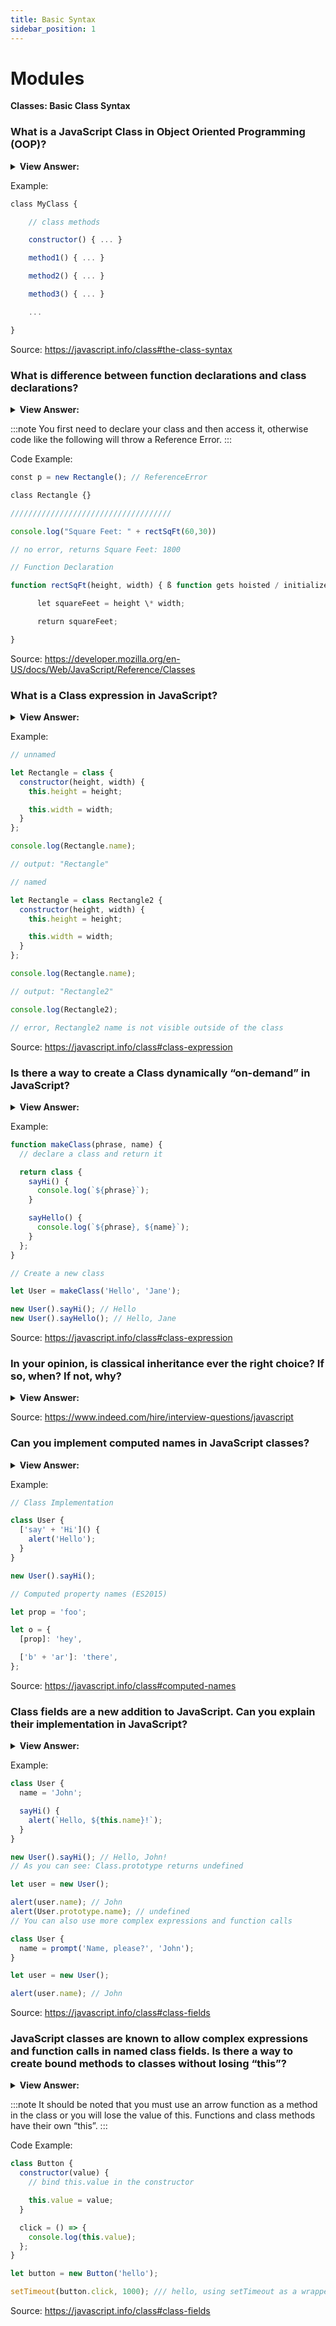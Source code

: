 ```yaml
---
title: Basic Syntax
sidebar_position: 1
---
```


# Modules

**Classes: Basic Class Syntax**

<head>
  <title>Class Syntax - JavaScript Interview Questions & Answers</title>
  <meta charSet="utf-8" />
</head>

### What is a JavaScript Class in Object Oriented Programming (OOP)?

<details>
  <summary><strong>View Answer:</strong></summary>
  <div>
  <div><strong>Interview Response:</strong> Classes are a template for creating objects. They encapsulate data with code to work on that data. Classes in JS are built on prototypes but also have some syntax and semantics that are not shared with ES5 class-like semantics. Classes are in fact "special functions", and just as you can define function expressions and function declarations, the class syntax has two components: class expressions and class declarations.
</div>
  </div>
</details>

Example:

```js
class MyClass {

    // class methods

    constructor() { ... }

    method1() { ... }

    method2() { ... }

    method3() { ... }

    ...

}
```

Source: <https://javascript.info/class#the-class-syntax>

### What is difference between function declarations and class declarations?

<details>
  <summary><strong>View Answer:</strong></summary>
  <div>
  <div><strong>Interview Response:</strong> An important difference between function declarations and class declarations is that function declarations are hoisted, and class declarations are not. Another difference is that function declarations can be declare at any point in your code.
</div>
  </div>
</details>

:::note
You first need to declare your class and then access it, otherwise code like the following will throw a Reference Error.
:::

Code Example:

```js
const p = new Rectangle(); // ReferenceError

class Rectangle {}

////////////////////////////////////

console.log("Square Feet: " + rectSqFt(60,30)) 

// no error, returns Square Feet: 1800

// Function Declaration

function rectSqFt(height, width) { ß function gets hoisted / initialized

      let squareFeet = height \* width;

      return squareFeet;

}

```

Source: <https://developer.mozilla.org/en-US/docs/Web/JavaScript/Reference/Classes>

### What is a Class expression in JavaScript?

<details>
  <summary><strong>View Answer:</strong></summary>
  <div>
  <div><strong>Interview Response:</strong> A class expression is another way to define a class. Class expressions can be named or unnamed. The name given to a named class expression is local to the class's body. (it can be retrieved through the class's (not an instance's) name property, though). In a named class expression, it is visible inside the class only.
</div>
  </div>
</details>

Example:

```js
// unnamed

let Rectangle = class {
  constructor(height, width) {
    this.height = height;

    this.width = width;
  }
};

console.log(Rectangle.name);

// output: "Rectangle"

// named

let Rectangle = class Rectangle2 {
  constructor(height, width) {
    this.height = height;

    this.width = width;
  }
};

console.log(Rectangle.name);

// output: "Rectangle2"

console.log(Rectangle2);

// error, Rectangle2 name is not visible outside of the class
```

Source: <https://javascript.info/class#class-expression>

### Is there a way to create a Class dynamically “on-demand” in JavaScript?

<details>
  <summary><strong>View Answer:</strong></summary>
  <div>
  <div><strong>Interview Response:</strong> Yes, it can be achieved by returning class in a function and calling the function to access a new class with the new operator.
</div>
  </div>
</details>

Example:

```js
function makeClass(phrase, name) {
  // declare a class and return it

  return class {
    sayHi() {
      console.log(`${phrase}`);
    }

    sayHello() {
      console.log(`${phrase}, ${name}`);
    }
  };
}

// Create a new class

let User = makeClass('Hello', 'Jane');

new User().sayHi(); // Hello
new User().sayHello(); // Hello, Jane
```

Source: <https://javascript.info/class#class-expression>

### In your opinion, is classical inheritance ever the right choice? If so, when? If not, why?

<details>
  <summary><strong>View Answer:</strong></summary>
  <div>
  <div><strong>Interview Response:</strong> Classical inheritance is almost never the right solution. On exceedingly rare occasions, it might be used for a single level.
</div>
  </div>
</details>

Source: <https://www.indeed.com/hire/interview-questions/javascript>

### Can you implement computed names in JavaScript classes?

<details>
  <summary><strong>View Answer:</strong></summary>
  <div>
  <div><strong>Interview Response:</strong> Yes, you can implement computed names in JavaScript classes in the same fashion as you would in Object literals.
</div>
  </div>
</details>

Example:

```js
// Class Implementation

class User {
  ['say' + 'Hi']() {
    alert('Hello');
  }
}

new User().sayHi();

// Computed property names (ES2015)

let prop = 'foo';

let o = {
  [prop]: 'hey',

  ['b' + 'ar']: 'there',
};
```

Source: <https://javascript.info/class#computed-names>

### Class fields are a new addition to JavaScript. Can you explain their implementation in JavaScript?

<details>
  <summary><strong>View Answer:</strong></summary>
  <div>
  <div><strong>Interview Response:</strong> Yes, class fields are a syntax that allows us add properties to a class. It is implemented by adding a name property to a class and assigning a value to that property. The important difference of class fields is that they are set on individual objects, not Class.prototype.
</div>
  </div>
</details>

Example:

```js
class User {
  name = 'John';

  sayHi() {
    alert(`Hello, ${this.name}!`);
  }
}

new User().sayHi(); // Hello, John!
// As you can see: Class.prototype returns undefined

let user = new User();

alert(user.name); // John
alert(User.prototype.name); // undefined
// You can also use more complex expressions and function calls

class User {
  name = prompt('Name, please?', 'John');
}

let user = new User();

alert(user.name); // John
```

Source: <https://javascript.info/class#class-fields>

### JavaScript classes are known to allow complex expressions and function calls in named class fields. Is there a way to create bound methods to classes without losing “this”?

<details>
  <summary><strong>View Answer:</strong></summary>
  <div>
  <div><strong>Interview Response:</strong> Yes, there are two approaches to binding a method to its class. They include passing a wrapper function such as setTimeout() or binding the method to the object constructor. We could use other options such as regular function declarations if necessary.
</div>
  </div>
</details>

:::note
It should be noted that you must use an arrow function as a method in the class or you will lose the value of this. Functions and class methods have their own “this”.
:::

Code Example:

```js
class Button {
  constructor(value) {
    // bind this.value in the constructor

    this.value = value;
  }

  click = () => {
    console.log(this.value);
  };
}

let button = new Button('hello');

setTimeout(button.click, 1000); /// hello, using setTimeout as a wrapper
```

Source: <https://javascript.info/class#class-fields>
